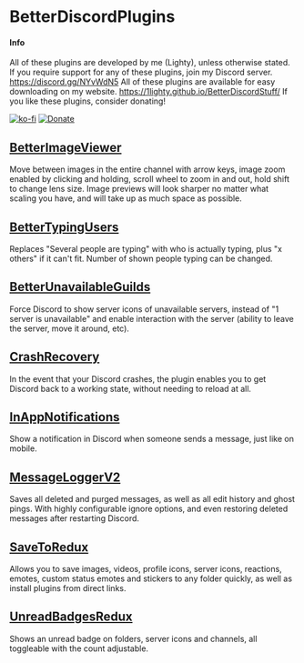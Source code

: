 # BetterDiscordPlugins
#### Info
All of these plugins are developed by me (Lighty), unless otherwise stated.
If you require support for any of these plugins, join my Discord server.
https://discord.gg/NYvWdN5
All of these plugins are available for easy downloading on my website.
https://1lighty.github.io/BetterDiscordStuff/
If you like these plugins, consider donating!

[![ko-fi](https://www.ko-fi.com/img/githubbutton_sm.svg)](https://ko-fi.com/L3L01A2WY) [![Donate](https://img.shields.io/badge/Donate-PayPal-blue.svg)](https://www.paypal.me/lighty13)
## [BetterImageViewer](https://github.com/1Lighty/BetterDiscordPlugins/tree/master/Plugins/BetterImageViewer "BetterImageViewer")
Move between images in the entire channel with arrow keys, image zoom enabled by clicking and holding, scroll wheel to zoom in and out, hold shift to change lens size. Image previews will look sharper no matter what scaling you have, and will take up as much space as possible.

## [BetterTypingUsers](https://github.com/1Lighty/BetterDiscordPlugins/tree/master/Plugins/BetterTypingUsers "BetterTypingUsers")
Replaces "Several people are typing" with who is actually typing, plus "x others" if it can't fit. Number of shown people typing can be changed.

## [BetterUnavailableGuilds](https://github.com/1Lighty/BetterDiscordPlugins/tree/master/Plugins/BetterUnavailableGuilds "BetterUnavailableGuilds")
Force Discord to show server icons of unavailable servers, instead of "1 server is unavailable" and enable interaction with the server (ability to leave the server, move it around, etc).

##  [CrashRecovery](https://github.com/1Lighty/BetterDiscordPlugins/tree/master/Plugins/CrashRecovery "CrashRecovery")
In the event that your Discord crashes, the plugin enables you to get Discord back to a working state, without needing to reload at all.

##  [InAppNotifications](https://github.com/1Lighty/BetterDiscordPlugins/tree/master/Plugins/InAppNotifications "InAppNotifications")
Show a notification in Discord when someone sends a message, just like on mobile.

##  [MessageLoggerV2](https://github.com/1Lighty/BetterDiscordPlugins/tree/master/Plugins/MessageLoggerV2 "MessageLoggerV2")
Saves all deleted and purged messages, as well as all edit history and ghost pings. With highly configurable ignore options, and even restoring deleted messages after restarting Discord.

## [SaveToRedux](https://github.com/1Lighty/BetterDiscordPlugins/tree/master/Plugins/SaveToRedux "SaveToRedux")
Allows you to save images, videos, profile icons, server icons, reactions, emotes, custom status emotes and stickers to any folder quickly, as well as install plugins from direct links.
## [UnreadBadgesRedux](https://github.com/1Lighty/BetterDiscordPlugins/tree/master/Plugins/UnreadBadgesRedux "UnreadBadgesRedux")
Shows an unread badge on folders, server icons and channels, all toggleable with the count adjustable.
